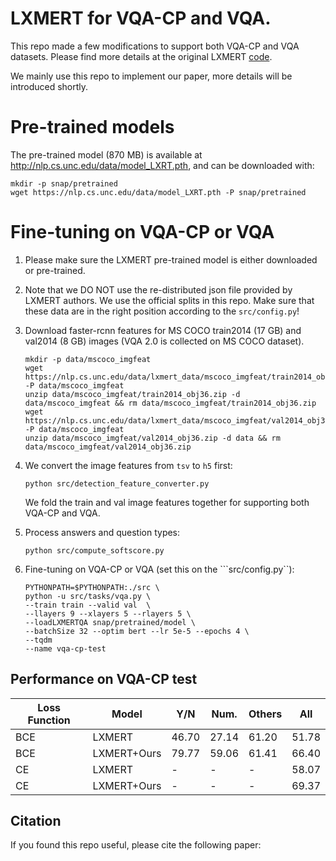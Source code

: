 # LXMERT for VQA-CP and VQA. 

This repo made a few modifications to support both VQA-CP and VQA datasets. Please find more details at the original LXMERT [code](https://github.com/airsplay/lxmert).

We mainly use this repo to implement our paper, more details will be introduced shortly.  

# Pre-trained models

The pre-trained model (870 MB) is available at http://nlp.cs.unc.edu/data/model_LXRT.pth, and can be downloaded with:

```
mkdir -p snap/pretrained 
wget https://nlp.cs.unc.edu/data/model_LXRT.pth -P snap/pretrained
```

# Fine-tuning on VQA-CP or VQA

1. Please make sure the LXMERT pre-trained model is either downloaded or pre-trained.

2. Note that we DO NOT use the re-distributed json file provided by LXMERT authors. We use the official splits in this repo. Make sure that these data are in the right position according to the ```src/config.py```!
  
3. Download faster-rcnn features for MS COCO train2014 (17 GB) and val2014 (8 GB) images (VQA 2.0 is collected on MS COCO dataset). 
    ```
    mkdir -p data/mscoco_imgfeat
    wget https://nlp.cs.unc.edu/data/lxmert_data/mscoco_imgfeat/train2014_obj36.zip -P data/mscoco_imgfeat
    unzip data/mscoco_imgfeat/train2014_obj36.zip -d data/mscoco_imgfeat && rm data/mscoco_imgfeat/train2014_obj36.zip
    wget https://nlp.cs.unc.edu/data/lxmert_data/mscoco_imgfeat/val2014_obj36.zip -P data/mscoco_imgfeat
    unzip data/mscoco_imgfeat/val2014_obj36.zip -d data && rm data/mscoco_imgfeat/val2014_obj36.zip
    ```
4. We convert the image features from ```tsv``` to ```h5``` first:
    ```
    python src/detection_feature_converter.py
    ```
    We fold the train and val image features together for supporting both VQA-CP and VQA.

5. Process answers and question types:
    ```
    python src/compute_softscore.py 
    ```
6. Fine-tuning on VQA-CP or VQA (set this on the ```src/config.py``):
    ```
    PYTHONPATH=$PYTHONPATH:./src \
    python -u src/tasks/vqa.py \
    --train train --valid val  \
    --llayers 9 --xlayers 5 --rlayers 5 \
    --loadLXMERTQA snap/pretrained/model \
    --batchSize 32 --optim bert --lr 5e-5 --epochs 4 \
    --tqdm
    --name vqa-cp-test
    ```
## Performance on VQA-CP test

<center>

Loss Function   | Model         | Y/N   | Num.  | Others    | All
-------         | ------------- | ----- | ----- | --------- | -----
BCE             | LXMERT        |46.70  | 27.14 | 61.20     | 51.78
BCE             | LXMERT+Ours   |79.77  | 59.06 | 61.41     | 66.40
CE              | LXMERT        |-      | -     | -         | 58.07
CE              | LXMERT+Ours   |-      | -     | -         | 69.37
                
</center>

## Citation
If you found this repo useful, please cite the following paper:    
